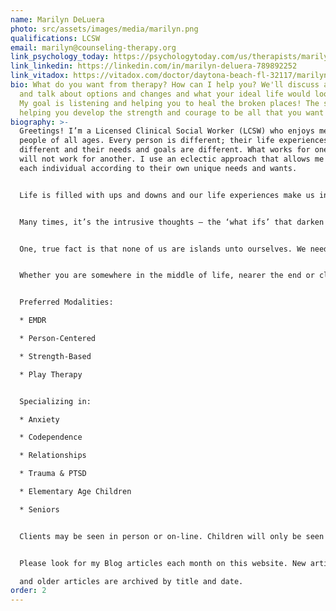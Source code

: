 ```yaml
---
name: Marilyn DeLuera
photo: src/assets/images/media/marilyn.png
qualifications: LCSW
email: marilyn@counseling-therapy.org
link_psychology_today: https://psychologytoday.com/us/therapists/marilyn-deluera-port-orange-fl/997752
link_linkedin: https://linkedin.com/in/marilyn-deluera-789892252
link_vitadox: https://vitadox.com/doctor/daytona-beach-fl-32117/marilyn-b-deluera-lcsw/9EqthASVGSDEyEMkkwNkpR
bio: What do you want from therapy? How can I help you? We'll discuss all that
  and talk about options and changes and what your ideal life would look like.
  My goal is listening and helping you to heal the broken places! The second is
  helping you develop the strength and courage to be all that you want to be!
biography: >-
  Greetings! I’m a Licensed Clinical Social Worker (LCSW) who enjoys meeting
  people of all ages. Every person is different; their life experiences are
  different and their needs and goals are different. What works for one person
  will not work for another. I use an eclectic approach that allows me to treat
  each individual according to their own unique needs and wants.


  Life is filled with ups and downs and our life experiences make us into who we are. If we’re trying to learn how to make better choices, it helps to look at decisions we’ve made in the past. How did those experiences, even the ones from childhood, affect us? Examining those things can make a big difference in how we move forward.


  Many times, it’s the intrusive thoughts – the ‘what ifs’ that darken our days. Whether it’s anxiety, depression, grief and loss, PTSD, or relationship problems, I want to encourage you that there is hope for a brighter path ahead.


  One, true fact is that none of us are islands unto ourselves. We need human connection, we need contact, we need each other. Without each other, we often feel lost, like we’re battling the world by ourselves! If your background is one of confusion and chaos, do not despair! Even if your world isn’t confused and chaotic, don’t put yourself down! You are worthy of connection! You are worthy of respect, healing, and happiness! Life is a journey, not a destination, and you are worthy of a good and fulfilling journey!


  Whether you are somewhere in the middle of life, nearer the end or closer to the beginning, I would like to work with you. How can I help you?


  Preferred Modalities:

  * EMDR

  * Person-Centered

  * Strength-Based

  * Play Therapy


  Specializing in:

  * Anxiety

  * Codependence

  * Relationships

  * Trauma & PTSD

  * Elementary Age Children

  * Seniors


  Clients may be seen in person or on-line. Children will only be seen in person.


  Please look for my Blog articles each month on this website. New articles appear at the top

  and older articles are archived by title and date.
order: 2
---
```

